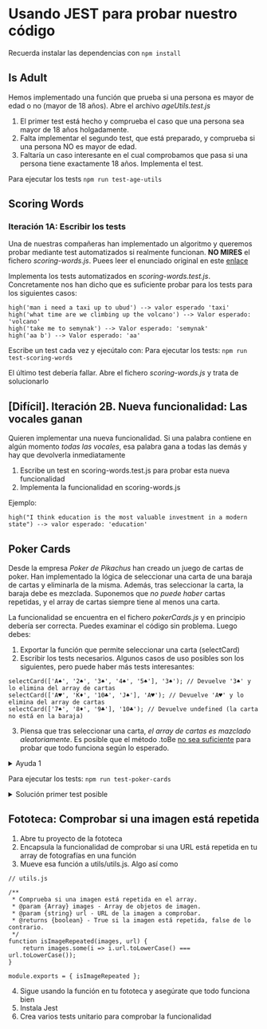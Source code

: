 # Usando JEST para probar nuestro código

Recuerda instalar las dependencias con 
`npm install`

## Is Adult

Hemos implementado una función que prueba si una persona es mayor de edad o no (mayor de 18 años). Abre el archivo _ageUtils.test.js_

1. El primer test está hecho y comprueba el caso que una persona sea mayor de 18 años holgadamente.
2. Falta implementar el segundo test, que está preparado, y comprueba si una persona NO es mayor de edad.
3. Faltaría un caso interesante en el cual comprobamos que pasa si una persona tiene exactamente 18 años. Implementa el test.

Para ejecutar los tests
`npm run test-age-utils`

## Scoring Words

### Iteración 1A: Escribir los tests

Una de nuestras compañeras han implementado un algoritmo  y queremos probar mediante test automatizados si realmente funcionan. **NO MIRES** el fichero _scoring-words.js_. Puees leer el enunciado original en este [enlace](https://www.codewars.com/kata/57eb8fcdf670e99d9b000272) 

Implementa los tests automatizados en _scoring-words.test.js_. Concretamente nos han dicho que es suficiente probar para los tests para los siguientes casos:

```
high('man i need a taxi up to ubud') --> valor esperado 'taxi'
high('what time are we climbing up the volcano') --> Valor esperado: 'volcano'
high('take me to semynak') --> Valor esperado: 'semynak'
high('aa b') --> Valor esperado: 'aa'
```

Escribe un test cada vez y ejecútalo con: 
Para ejecutar los tests:
`npm run test-scoring-words`

El último test debería fallar. Abre el fichero _scoring-words.js_ y trata de solucionarlo

## [Difícil]. Iteración 2B. Nueva funcionalidad: Las vocales ganan

Quieren implementar una nueva funcionalidad. Si una palabra contiene en algún momento *todas las vocales*, esa palabra gana a todas las demás y hay que devolverla inmediatamente

1. Escribe un test en scoring-words.test.js para probar esta nueva funcionalidad
2. Implementa la funcionalidad en scoring-words.js

Ejemplo:

`high("I think education is the most valuable investment in a modern state") --> valor esperado: 'education'` 


## Poker Cards

Desde la empresa _Poker de Pikachus_ han creado un juego de cartas de poker. Han implementado la lógica de seleccionar una carta de una baraja de cartas y eliminarla de la misma. Además, tras seleccionar la carta, la baraja debe es mezclada. Suponemos que *no puede haber* cartas repetidas, y el array de cartas siempre tiene al menos una carta.


La funcionalidad se encuentra en el fichero _pokerCards.js_ y en principio debería ser correcta. Puedes examinar el código sin problema. Luego debes:

1. Exportar la función que permite seleccionar una carta (selectCard)
2. Escribir los tests necesarios.  Algunos casos de uso posibles son los siguientes, pero puede haber más tests interesantes:


```
selectCard(['A♠', '2♠', '3♠', '4♠', '5♠'], '3♠'); // Devuelve '3♠' y lo elimina del array de cartas
selectCard(['A♥', 'K♦', '10♣', 'J♠'], 'A♥'); // Devuelve 'A♥' y lo elimina del array de cartas
selectCard(['7♠', '8♦', '9♣'], '10♣'); // Devuelve undefined (la carta no está en la baraja)

```

3. Piensa que tras seleccionar una carta, _el array de cartas es mazclado aleatoriamente_. Es posible que el método .toBe [no sea suficiente](https://jestjs.io/es-ES/docs/next/expect#tocontainitem) para probar que todo funciona según lo esperado.

<details>
  <summary>Ayuda 1</summary>
  Para el <code>selectCard(['A♠', '2♠', '3♠', '4♠', '5♠'], '3♠'); // Devuelve '3♠' y lo elimina del array de cartas` el test debería </code>

  1. Ejecutar la función selectCard y guardar la carta devuelta en una variable
  2. Comprobar is la carta devuelta es exactamente la carta seleccionada
  3. Comprobar que la carta seleccionada NO está ya en el array de cartas
  4. Adicionalmente, podríamos comprobar el tamaño del array a ver si es el esperado.
</details>

Para ejecutar los tests:
`npm run test-poker-cards`


<details>
  <summary>Solución primer test posible</summary>
    <img src="https://oscarm.tinytake.com/media/16c1727?filename=1728399924905_TinyTake08-10-2024-05-05-30_638639967309794202.png&sub_type=thumbnail_preview&type=attachment&width=797&height=296"></img>
</details>



## Fototeca: Comprobar si una imagen está repetida

1. Abre tu proyecto de la fototeca
2. Encapsula la funcionalidad de comprobar si una URL está repetida en tu array de fotografías en una función
3. Mueve esa función a utils/utils.js. Algo así como

```
// utils.js

/**
 * Comprueba si una imagen está repetida en el array.
 * @param {Array} images - Array de objetos de imagen.
 * @param {string} url - URL de la imagen a comprobar.
 * @returns {boolean} - True si la imagen está repetida, false de lo contrario.
 */
function isImageRepeated(images, url) {
    return images.some(i => i.url.toLowerCase() === url.toLowerCase());
}

module.exports = { isImageRepeated };

```
4. Sigue usando la función en tu fototeca y asegúrate que todo funciona bien
5. Instala Jest
6. Crea varios tests unitario para comprobar la funcionalidad
